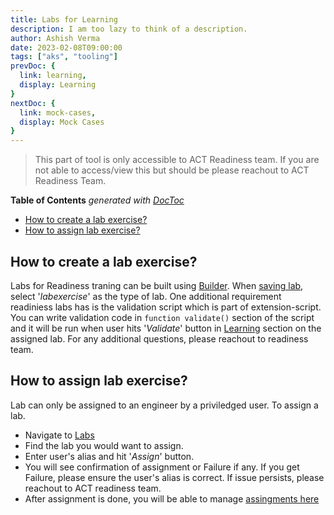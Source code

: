 ```yaml
---
title: Labs for Learning
description: I am too lazy to think of a description.
author: Ashish Verma
date: 2023-02-08T09:00:00
tags: ["aks", "tooling"]
prevDoc: {
  link: learning,
  display: Learning
}
nextDoc: {
  link: mock-cases,
  display: Mock Cases
}
---
```


> This part of tool is only accessible to ACT Readiness team. If you are not able to access/view this but should be please reachout to ACT Readiness Team.

<!-- START doctoc generated TOC please keep comment here to allow auto update -->
<!-- DON'T EDIT THIS SECTION, INSTEAD RE-RUN doctoc TO UPDATE -->
**Table of Contents**  *generated with [DocToc](https://github.com/thlorenz/doctoc)*

- [How to create a lab exercise?](#how-to-create-a-lab-exercise)
- [How to assign lab exercise?](#how-to-assign-lab-exercise)

<!-- END doctoc generated TOC please keep comment here to allow auto update -->

## How to create a lab exercise?

Labs for Readiness traning can be built using [Builder](builder#builder). When [saving lab](builder#saving-your-lab), select '*labexercise*' as the type of lab. One additional requirement readiniess labs has is the validation script which is part of extension-script. You can write validation code in `function validate()` section of the script and it will be run when user hits '*Validate*' button in [Learning](learning) section on the assigned lab. For any additional questions, please reachout to readiness team.

## How to assign lab exercise?

Lab can only be assigned to an engineer by a priviledged user. To assign a lab.

- Navigate to [Labs](https://actlabs.azureedge.net/labs)
- Find the lab you would want to assign.
- Enter user's alias and hit '*Assign*' button.
- You will see confirmation of assignment or Failure if any. If you get Failure, please ensure the user's alias is correct. If issue persists, please reachout to ACT readiness team.
- After assignment is done, you will be able to manage [assingments here](https://actlabs.azureedge.net/assignments)
